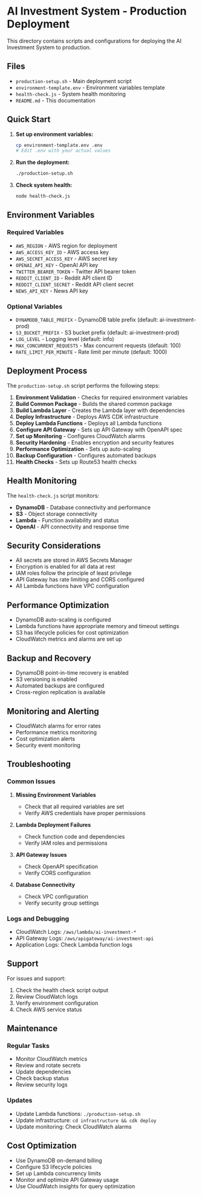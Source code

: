 # AI Investment System - Production Deployment

This directory contains scripts and configurations for deploying the AI Investment System to production.

## Files

- `production-setup.sh` - Main deployment script
- `environment-template.env` - Environment variables template
- `health-check.js` - System health monitoring
- `README.md` - This documentation

## Quick Start

1. **Set up environment variables:**
   ```bash
   cp environment-template.env .env
   # Edit .env with your actual values
   ```

2. **Run the deployment:**
   ```bash
   ./production-setup.sh
   ```

3. **Check system health:**
   ```bash
   node health-check.js
   ```

## Environment Variables

### Required Variables

- `AWS_REGION` - AWS region for deployment
- `AWS_ACCESS_KEY_ID` - AWS access key
- `AWS_SECRET_ACCESS_KEY` - AWS secret key
- `OPENAI_API_KEY` - OpenAI API key
- `TWITTER_BEARER_TOKEN` - Twitter API bearer token
- `REDDIT_CLIENT_ID` - Reddit API client ID
- `REDDIT_CLIENT_SECRET` - Reddit API client secret
- `NEWS_API_KEY` - News API key

### Optional Variables

- `DYNAMODB_TABLE_PREFIX` - DynamoDB table prefix (default: ai-investment-prod)
- `S3_BUCKET_PREFIX` - S3 bucket prefix (default: ai-investment-prod)
- `LOG_LEVEL` - Logging level (default: info)
- `MAX_CONCURRENT_REQUESTS` - Max concurrent requests (default: 100)
- `RATE_LIMIT_PER_MINUTE` - Rate limit per minute (default: 1000)

## Deployment Process

The `production-setup.sh` script performs the following steps:

1. **Environment Validation** - Checks for required environment variables
2. **Build Common Package** - Builds the shared common package
3. **Build Lambda Layer** - Creates the Lambda layer with dependencies
4. **Deploy Infrastructure** - Deploys AWS CDK infrastructure
5. **Deploy Lambda Functions** - Deploys all Lambda functions
6. **Configure API Gateway** - Sets up API Gateway with OpenAPI spec
7. **Set up Monitoring** - Configures CloudWatch alarms
8. **Security Hardening** - Enables encryption and security features
9. **Performance Optimization** - Sets up auto-scaling
10. **Backup Configuration** - Configures automated backups
11. **Health Checks** - Sets up Route53 health checks

## Health Monitoring

The `health-check.js` script monitors:

- **DynamoDB** - Database connectivity and performance
- **S3** - Object storage connectivity
- **Lambda** - Function availability and status
- **OpenAI** - API connectivity and response time

## Security Considerations

- All secrets are stored in AWS Secrets Manager
- Encryption is enabled for all data at rest
- IAM roles follow the principle of least privilege
- API Gateway has rate limiting and CORS configured
- All Lambda functions have VPC configuration

## Performance Optimization

- DynamoDB auto-scaling is configured
- Lambda functions have appropriate memory and timeout settings
- S3 has lifecycle policies for cost optimization
- CloudWatch metrics and alarms are set up

## Backup and Recovery

- DynamoDB point-in-time recovery is enabled
- S3 versioning is enabled
- Automated backups are configured
- Cross-region replication is available

## Monitoring and Alerting

- CloudWatch alarms for error rates
- Performance metrics monitoring
- Cost optimization alerts
- Security event monitoring

## Troubleshooting

### Common Issues

1. **Missing Environment Variables**
   - Check that all required variables are set
   - Verify AWS credentials have proper permissions

2. **Lambda Deployment Failures**
   - Check function code and dependencies
   - Verify IAM roles and permissions

3. **API Gateway Issues**
   - Check OpenAPI specification
   - Verify CORS configuration

4. **Database Connectivity**
   - Check VPC configuration
   - Verify security group settings

### Logs and Debugging

- CloudWatch Logs: `/aws/lambda/ai-investment-*`
- API Gateway Logs: `/aws/apigateway/ai-investment-api`
- Application Logs: Check Lambda function logs

## Support

For issues and support:

1. Check the health check script output
2. Review CloudWatch logs
3. Verify environment configuration
4. Check AWS service status

## Maintenance

### Regular Tasks

- Monitor CloudWatch metrics
- Review and rotate secrets
- Update dependencies
- Check backup status
- Review security logs

### Updates

- Update Lambda functions: `./production-setup.sh`
- Update infrastructure: `cd infrastructure && cdk deploy`
- Update monitoring: Check CloudWatch alarms

## Cost Optimization

- Use DynamoDB on-demand billing
- Configure S3 lifecycle policies
- Set up Lambda concurrency limits
- Monitor and optimize API Gateway usage
- Use CloudWatch insights for query optimization

